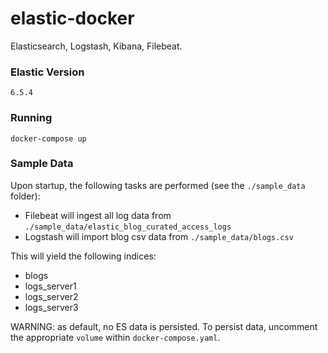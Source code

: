 # elastic-docker
Elasticsearch, Logstash, Kibana, Filebeat.

### Elastic Version

`6.5.4`

### Running

`docker-compose up`


### Sample Data

Upon startup, the following tasks are performed (see the `./sample_data` folder):

* Filebeat will ingest all log data from `./sample_data/elastic_blog_curated_access_logs`
* Logstash will import blog csv data from `./sample_data/blogs.csv`

This will yield the following indices:

* blogs
* logs_server1
* logs_server2
* logs_server3

WARNING: as default, no ES data is persisted. To persist data, uncomment the appropriate `volume` within `docker-compose.yaml`.